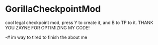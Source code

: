 # GorillaCheckpointMod
cool legal checkpoint mod, press Y to create it, and B to TP to it. THANK YOU ZAYNE FOR OPTIMIZING MY CODE!

-# im way to tired to finish the about me
